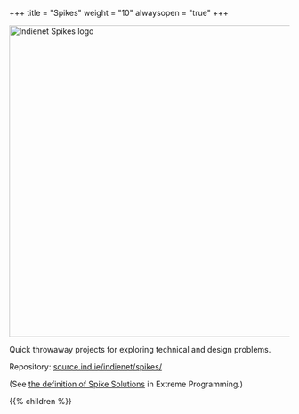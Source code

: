 +++
title = "Spikes"
weight = "10"
alwaysopen = "true"
+++

<img src='/images/Spikes@3x.png' alt='Indienet Spikes logo' style='width: 14vmax; margin-top: 0;'>

Quick throwaway projects for exploring technical and design problems.

Repository: [source.ind.ie/indienet/spikes/](https://source.ind.ie/indienet/spikes/)

(See [the definition of Spike Solutions](http://www.extremeprogramming.org/rules/spike.html) in Extreme Programming.)

{{% children  %}}
